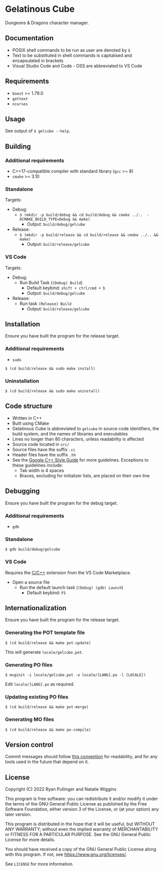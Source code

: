 # Gelatinous Cube

Dungeons & Dragons character manager.

## Documentation

* POSIX shell commands to be run as user are denoted by `$`
* Text to be substituted in shell commands is capitalised and encapsulated in
brackets
* Visual Studio Code and Code - OSS are abbreviated to VS Code

## Requirements

* `boost` >= 1.79.0
* `gettext`
* `ncurses`

## Usage

See output of `$ gelcube --help`.

## Building

### Additional requirements

* C++17-compatible compiler with standard library (`gcc` >= 8)
* `cmake` >= 3.10

### Standalone

Targets:
* Debug:
    * `$ (mkdir -p build/debug && cd build/debug && cmake ../..  -DCMAKE_BUILD_TYPE=Debug && make)`
        * Output: `build/debug/gelcube`
* Release:
    * `$ (mkdir -p build/release && cd build/release && cmake ../.. && make)`
        * Output: `build/release/gelcube`

### VS Code

Targets:
* Debug:
    * Run Build Task (`(Debug) Build`)
        * Default keybind: `shift + ctrl/cmd + b`
        * Output: `build/debug/gelcube`
* Release:
    * Run task `(Release) Build`
        * Output: `build/release/gelcube`

## Installation

Ensure you have built the program for the release target.

### Additional requirements

* `sudo`


`$ (cd build/release && sudo make install)`

### Uninstallation

`$ (cd build/release && sudo make uninstall)`

## Code structure

* Written in C++
* Built using CMake
* Gelatinous Cube is abbreviated to `gelcube` in source code identifiers, the
build system, and the names of libraries and executables
* Lines no longer than 80 characters, unless readability is affected
* Source code located in `src/`
* Source files have the suffix `.cc`
* Header files have the suffix `.hh`
* See the [Google C++ Style Guide](https://google.github.io/styleguide/cppguide.html)
for more guidelines. Exceptions to these guidelines include:
    * Tab width is 4 spaces
    * Braces, excluding for initializer lists, are placed on their own line

## Debugging

Ensure you have built the program for the debug target.

### Additional requirements

* `gdb`

### Standalone

`$ gdb build/debug/gelcube`

### VS Code

Requires the [C/C++](https://marketplace.visualstudio.com/items?itemName=ms-vscode.cpptools)
extension from the VS Code Marketplace.

* Open a source file
    * Run the default launch task (`(Debug) (gdb) Launch`)
        * Default keybind: `F5`

## Internationalization

Ensure you have built the program for the release target.

### Generating the POT template file

`$ (cd build/release && make pot-update)`

This will generate `locale/gelcube.pot`.

### Generating PO files

`$ msginit -i locale/gelcube.pot -o locale/[LANG].po -l [LOCALE])`

Edit `locale/[LANG].po` as required.

### Updating existing PO files

`$ (cd build/release && make pot-merge)`

### Generating MO files

`$ (cd build/release && make po-compile)`

## Version control

Commit messages should follow [this convention](https://www.conventionalcommits.org/)
for readability, and for any tools used in the future that depend on it.

## License

Copyright (C) 2022 Ryan Pullinger and Natalie Wiggins

This program is free software: you can redistribute it and/or modify
it under the terms of the GNU General Public License as published by
the Free Software Foundation, either version 3 of the License, or
(at your option) any later version.

This program is distributed in the hope that it will be useful,
but WITHOUT ANY WARRANTY; without even the implied warranty of
MERCHANTABILITY or FITNESS FOR A PARTICULAR PURPOSE. See the
GNU General Public License for more details.

You should have received a copy of the GNU General Public License
along with this program. If not, see <https://www.gnu.org/licenses/>.

See `LICENSE` for more information.
